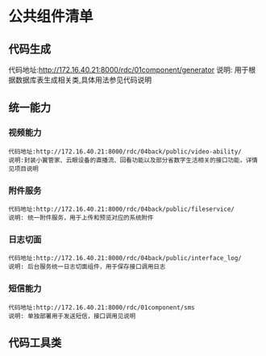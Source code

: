 # 公共组件清单

## 代码生成
   代码地址:http://172.16.40.21:8000/rdc/01component/generator
   说明: 用于根据数据库表生成相关类,具体用法参见代码说明

## 统一能力

### 视频能力
    代码地址:http://172.16.40.21:8000/rdc/04back/public/video-ability/
    说明:封装小翼管家、云眼设备的直播流、回看功能以及部分省数字生活相关的接口功能，详情见项目说明
    
### 附件服务
    代码地址:http://172.16.40.21:8000/rdc/04back/public/fileservice/
    说明: 统一附件服务，用于上传和预览对应的系统附件
    
### 日志切面
    代码地址:http://172.16.40.21:8000/rdc/04back/public/interface_log/
    说明: 后台服务统一日志切面组件，用于保存接口调用日志

### 短信能力
    代码地址:http://172.16.40.21:8000/rdc/01component/sms
    说明: 单独部署用于发送短信，接口调用见说明
    

## 代码工具类
